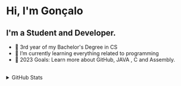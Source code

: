 # Hi, I'm Gonçalo

## I'm a Student and Developer.
- 🔭 3rd year of my Bachelor's Degree in CS 
- 🌱 I’m currently learning everything related to programming
- 🥅 2023 Goals: Learn more about GitHub, JAVA , C and Assembly.
<br>
<details>
  <summary>GitHub Stats</summary>
  <br>
<img align="left" alt="Goncalo-N's GitHub Stats" src="https://github-readme-stats.vercel.app/api?username=Goncalo-N&show_icons=true&theme=highcontrast"/>
  </details
